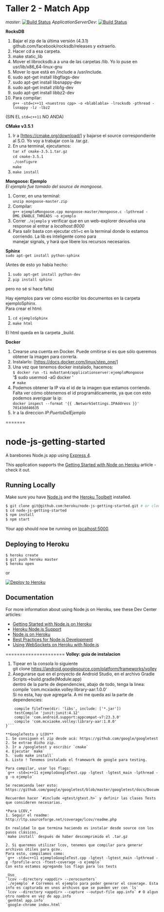 Taller 2 - Match App
====================   

*master*: [![Build Status](https://travis-ci.org/jmoguilevsky/Taller2Match.svg?branch=master)](https://travis-ci.org/jmoguilevsky/Taller2Match)
*ApplicationServerDev*: [![Build Status](https://travis-ci.org/jmoguilevsky/Taller2Match.svg?branch=ApplicationServerDev)](https://travis-ci.org/jmoguilevsky/Taller2Match)

**RocksDB**  
1. Bajar el zip de la última versión (4.3.1) github.com/facebook/rocksdb/releases y extraerlo.  
2. Hacer cd a esa carpeta.  
3. make static_lib  
4. Mover el librocksdb.a a una de las carpetas /lib. Yo lo puse en usr/lib/x86_64-linux-gnu  
5. Mover lo que está en /include a /usr/include.  
6. sudo apt-get install libgflags-dev  
7. sudo apt-get install libsnappy-dev  
8. sudo apt-get install zlib1g-dev  
9. sudo apt-get install libbz2-dev  
10. Para compilar:  
`g++ -std=c++11 <nuestros cpp> -o <blablabla> -lrocksdb -pthread -lsnappy -lz -lbz2`  

(SIN EL `std=c++11` NO ANDA)  

**CMake v3.5.1**  
1. Ir a [https://cmake.org/download/] y bajarse el source correspondiente al S.O. Yo voy a trabajar con la .tar.gz.  
2. En una terminal, ejecutamos:  
`tar xf cmake-3.5.1.tar.gz`  
`cd cmake-3.5.1`  
`./configure`  
`make`  
3. `make install`  

**Mongoose: Ejemplo**  
_El ejemplo fue tomado del source de mongoose._  
1. Correr, en una terminal:  
`unzip mongoose-master.zip`  
2. Compilar:  
`g++ ejemploMongoose.cpp mongoose-master/mongoose.c -lpthread -DMG_ENABLE_THREADS -o ejemplo`  
3. Correr `./ejemplo` y verificar que en un web-explorer devuelva una response al entrar a _localhost:8000_  
4. Para salir basta con ejecutar ctrl+c en la terminal donde lo estamos corriendo. La lib es inteligente como para  
manejar signals, y hará que libere los recursos necesarios.  

**Sphinx**  
`sudo apt-get install python-sphinx`  

(Antes de esto yo había hecho:

1. `sudo apt-get install python-dev`  
2. `pip install sphinx`  

pero no sé si hace falta)  

Hay ejemplos para ver cómo escribir los documentos en la carpeta ejemploSphinx.  
Para crear el html:  

1. `cd ejemploSphinx`  
2. `make html`  

El html queda en la carpeta _build.  

**Docker**
1. Crearse una cuenta en Docker. Puede omitirse si es que sólo queremos obtener la imagen para correrla.  
2. Instalarlo: [https://docs.docker.com/linux/step_one/]  
3. Una vez que tenemos docker instalado, hacemos:  
`$ docker run -ti mvbattan4/applicationserver:ejemploMongoose`  
'$ sudo usermod -aG docker <username>'  
`# make`  
4. Podemos obtener la IP via el id de la imagen que estamos corriendo.  
Falta ver cómo obtenemos el id programáticamente, ya que con esto podemos averiguar la ip:  
`docker inspect --format '{{ .NetworkSettings.IPAddress }}' 70143dd46635`  
5. Ir a la direccion _IP_:_PuertoDelEjemplo_  

=======
# node-js-getting-started

A barebones Node.js app using [Express 4](http://expressjs.com/).

This application supports the [Getting Started with Node on Heroku](https://devcenter.heroku.com/articles/getting-started-with-nodejs) article - check it out.

## Running Locally

Make sure you have [Node.js](http://nodejs.org/) and the [Heroku Toolbelt](https://toolbelt.heroku.com/) installed.

```sh
$ git clone git@github.com:heroku/node-js-getting-started.git # or clone your own fork
$ cd node-js-getting-started
$ npm install
$ npm start
```

Your app should now be running on [localhost:5000](http://localhost:5000/).

## Deploying to Heroku

```
$ heroku create
$ git push heroku master
$ heroku open
```
or

[![Deploy to Heroku](https://www.herokucdn.com/deploy/button.png)](https://heroku.com/deploy)

## Documentation

For more information about using Node.js on Heroku, see these Dev Center articles:

- [Getting Started with Node.js on Heroku](https://devcenter.heroku.com/articles/getting-started-with-nodejs)
- [Heroku Node.js Support](https://devcenter.heroku.com/articles/nodejs-support)
- [Node.js on Heroku](https://devcenter.heroku.com/categories/nodejs)
- [Best Practices for Node.js Development](https://devcenter.heroku.com/articles/node-best-practices)
- [Using WebSockets on Heroku with Node.js](https://devcenter.heroku.com/articles/node-websockets)

=====================
**Volley: guia de instalacion**  
1. Tipear en la consola lo siguiente  
git clone https://android.googlesource.com/platform/frameworks/volley  
2. Asegurarse que en el proyecto de Android Studio, en el archivo Gradle Scripts->build.gradle(Module:app)   
dentro de la parte de dependencies, abajo de todo, tenga la linea:  
compile 'com.mcxiaoke.volley:library-aar:1.0.0'  
Si no esta, hay que agregarla. A mi me queda asi la parte de dependencies:  
```dependencies {  
    compile fileTree(dir: 'libs', include: ['*.jar'])  
    testCompile 'junit:junit:4.12'  
    compile 'com.android.support:appcompat-v7:23.3.0'  
    compile 'com.mcxiaoke.volley:library-aar:1.0.0'  
}```  

**GoogleTests y LCOV**  
1. Se consiguen el zip desde acá: https://github.com/google/googletest  
2. Se extrae dicho zip.  
3. Ir a /googletest y escribir `cmake`  
4. Ejecutar `make`  
5. `sudo make install`  
6. Listo ! Tenemos instalado el framework de google para testing.  
  
Para compilar, usar los flags:  
`g++ -std=c++11 ejemploGoogleTest.cpp -lgtest -lgtest_main -lpthread -g -o ejemplo`  
  
Se recomienda leer esto:  
https://github.com/google/googletest/blob/master/googletest/docs/Documentation.md  

Recuerden hacer `#include <gtest/gtest.h>` y definir las clases Tests que consideren necesarias.   

*Para LCOV,*  
1. Seguir el readme:  
http://ltp.sourceforge.net/coverage/lcov/readme.php  

En realidad lo que termina haciendo es instalar desde source con los pasos clásicos,  
`make install` después de haber descomprimido el .tar.gz  

2. Si queremos utilizar lcov, tenemos que compilar para generar archivos útiles para gcov.  
Para esto, compilamos como:  
`g++ -std=c++11 ejemploGoogleTest.cpp -lgtest -lgtest_main -lpthread -g -fprofile-arcs -ftest-coverage -o ejemplo`  
Con esto estamos agregando los flags para los tests  

_Uso_  
`lcov --directory <appdir> --zerocounters`  
`./ejemplo` # Corremos el ejemplo para poder generar el coverage. Esta info es capturada en unos archivos que se pueden ver con `ls`  
`lcov --directory <appdir> --capture --output-file app.info` # O algun otro nombre en vez de app.info  
`genhtml app.info`  
`google-chrome index.html`  

